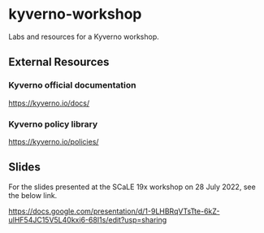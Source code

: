 # kyverno-workshop
Labs and resources for a Kyverno workshop.

## External Resources


### Kyverno official documentation

https://kyverno.io/docs/

### Kyverno policy library

https://kyverno.io/policies/

## Slides

For the slides presented at the SCaLE 19x workshop on 28 July 2022, see the below link.

https://docs.google.com/presentation/d/1-9LHBRqVTsTte-6kZ-ulHF54JC15V5L40kxi6-68I1s/edit?usp=sharing